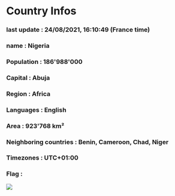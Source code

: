 # Country  Infos
### last update : 24/08/2021, 16:10:49 (France time)

### name : Nigeria
### Population : 186'988'000
### Capital : Abuja
### Region : Africa
### Languages : English
### Area : 923'768 km²
### Neighboring countries : Benin, Cameroon, Chad, Niger
### Timezones : UTC+01:00

### Flag :
![](https://restcountries.eu/data/nga.svg)